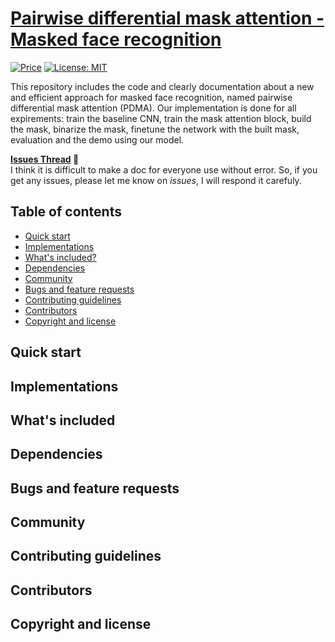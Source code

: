 # [Pairwise differential mask attention - Masked face recognition](https://github.com/khainq1706/mface)

[![Price](https://img.shields.io/badge/price-FREE-0098f7.svg)](https://github.com/khainq1706/mface/blob/main/LICENSE)
[![License: MIT](https://img.shields.io/badge/license-MIT-grayyellow.svg)](https://github.com/khainq1706/mface/blob/main/LICENSE)

This repository includes the code and clearly documentation about a new and efficient approach for masked face recognition, named pairwise differential mask attention (PDMA). Our implementation is done for all expirements: train the baseline CNN, train the mask attention block, build the mask, binarize the mask, finetune the network with the built mask, evaluation and the demo using our model.

**[Issues Thread](https://github.com/khainq1706/mface/issues) 🦄**\
I think it is difficult to make a doc for everyone use without error. So, if you get any issues, please let me know on *issues*, I will respond it carefuly.


## Table of contents

- [Quick start](#quick-start)
- [Implementations](#implementations)
- [What's included?](#whats-included)
- [Dependencies](#dependencies)
- [Community](#community)
- [Bugs and feature requests](#bugs-and-feature-requests)
- [Contributing guidelines](#contributing-guidelines)
- [Contributors](#contributors)
- [Copyright and license](#copyright-and-license)


## Quick start
## Implementations
## What's included
## Dependencies
## Bugs and feature requests
## Community
## Contributing guidelines
## Contributors
## Copyright and license
